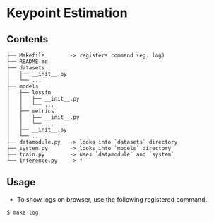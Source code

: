 # Keypoint Estimation

## Contents
```
├── Makefile        -> registers command (eg. log)
├── README.md
├── datasets
│   ├── __init__.py
│   └── ...
├── models
│   ├── lossfn
│   │   ├── __init__.py
│   │   └── ...
│   ├── metrics
│   │   ├── __init__.py
│   │   └── ...
│   ├── __init__.py
│   └── ...
├── datamodule.py   -> looks into `datasets` directory
├── system.py       -> looks into `models` directory
├── train.py        -> uses `datamodule` and `system`
└── inference.py    -> "
```

## Usage
- To show logs on browser, use the following registered command.
```shell
$ make log
```
